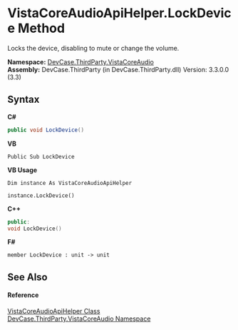 # VistaCoreAudioApiHelper.LockDevice Method 
 

Locks the device, disabling to mute or change the volume.

**Namespace:**&nbsp;<a href="N_DevCase_ThirdParty_VistaCoreAudio">DevCase.ThirdParty.VistaCoreAudio</a><br />**Assembly:**&nbsp;DevCase.ThirdParty (in DevCase.ThirdParty.dll) Version: 3.3.0.0 (3.3)

## Syntax

**C#**<br />
``` C#
public void LockDevice()
```

**VB**<br />
``` VB
Public Sub LockDevice
```

**VB Usage**<br />
``` VB Usage
Dim instance As VistaCoreAudioApiHelper

instance.LockDevice()
```

**C++**<br />
``` C++
public:
void LockDevice()
```

**F#**<br />
``` F#
member LockDevice : unit -> unit 

```


## See Also


#### Reference
<a href="T_DevCase_ThirdParty_VistaCoreAudio_VistaCoreAudioApiHelper">VistaCoreAudioApiHelper Class</a><br /><a href="N_DevCase_ThirdParty_VistaCoreAudio">DevCase.ThirdParty.VistaCoreAudio Namespace</a><br />